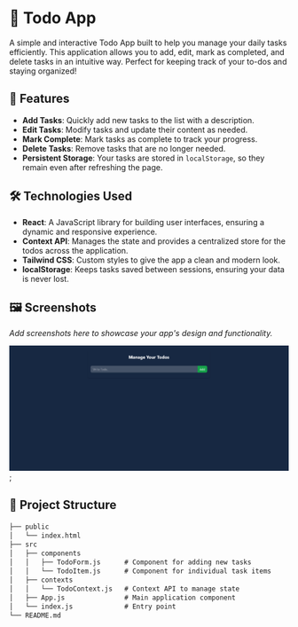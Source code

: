 # 📝 Todo App

A simple and interactive Todo App built to help you manage your daily tasks efficiently. This application allows you to add, edit, mark as completed, and delete tasks in an intuitive way. Perfect for keeping track of your to-dos and staying organized!

## 🚀 Features

- **Add Tasks**: Quickly add new tasks to the list with a description.
- **Edit Tasks**: Modify tasks and update their content as needed.
- **Mark Complete**: Mark tasks as complete to track your progress.
- **Delete Tasks**: Remove tasks that are no longer needed.
- **Persistent Storage**: Your tasks are stored in `localStorage`, so they remain even after refreshing the page.

## 🛠️ Technologies Used

- **React**: A JavaScript library for building user interfaces, ensuring a dynamic and responsive experience.
- **Context API**: Manages the state and provides a centralized store for the todos across the application.
- **Tailwind CSS**: Custom styles to give the app a clean and modern look.
- **localStorage**: Keeps tasks saved between sessions, ensuring your data is never lost.

## 🖼️ Screenshots

_Add screenshots here to showcase your app's design and functionality._

![Screenshot of Todo App](./src/assets/Screenshot%202024-11-13%20182216.png);

## 📂 Project Structure

```plaintext
├── public
│   └── index.html
├── src
│   ├── components
│   │   ├── TodoForm.js      # Component for adding new tasks
│   │   └── TodoItem.js      # Component for individual task items
│   ├── contexts
│   │   └── TodoContext.js   # Context API to manage state
│   ├── App.js               # Main application component
│   └── index.js             # Entry point
└── README.md
```
